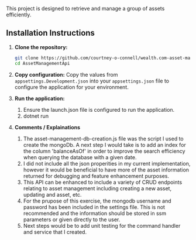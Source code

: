 This project is designed to retrieve and manage a group of assets efficiently. 

## Installation Instructions

1. **Clone the repository:**
    ```sh
    git clone https://github.com/courtney-o-connell/wealth.com-asset-management
    cd AssetManagementApi
    ```

2. **Copy configuration:**
    Copy the values from `appsettings.Development.json` into your `appsettings.json` file to configure the application for your environment.

3. **Run the application:**
    1. Ensure the launch.json file is configured to run the application.
    2. dotnet run

4. **Comments / Explainations**
    1. The asset-management-db-creation.js file was the script I used to create the mongoDb. A next step I would take is to add an index for the column 'balanceAsOf' in order to improve the search efficiency when querying the database with a given date.
    2. I did not include all the json properities in my current implementation, however it would be beneficial to have more of the asset information returned for debugging and feature enhancement purposes.
    3. This API can be enhanced to include a variety of CRUD endpoints relating to asset management including creating a new asset, updating and asset, etc.
    4. For the prupose of this exercise, the mongodb username and password has been included in the settings file. This is not recommended and the information should be stored in ssm parameters or given directly to the user.
    4. Next steps would be to add unit testing for the command handler and service that I created.

